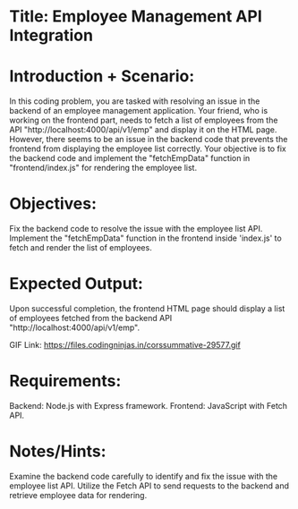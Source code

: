 # Title: Employee Management API Integration

# Introduction + Scenario:

In this coding problem, you are tasked with resolving an issue in the backend of an employee management application. Your friend, who is working on the frontend part, needs to fetch a list of employees from the API "http://localhost:4000/api/v1/emp" and display it on the HTML page. However, there seems to be an issue in the backend code that prevents the frontend from displaying the employee list correctly. Your objective is to fix the backend code and implement the "fetchEmpData" function in "frontend/index.js" for rendering the employee list.

# Objectives:

Fix the backend code to resolve the issue with the employee list API.
Implement the "fetchEmpData" function in the frontend inside 'index.js' to fetch and render the list of employees.

# Expected Output:

Upon successful completion, the frontend HTML page should display a list of employees fetched from the backend API "http://localhost:4000/api/v1/emp".

GIF Link: https://files.codingninjas.in/corssummative-29577.gif

# Requirements:

Backend: Node.js with Express framework.
Frontend: JavaScript with Fetch API.

# Notes/Hints:

Examine the backend code carefully to identify and fix the issue with the employee list API.
Utilize the Fetch API to send requests to the backend and retrieve employee data for rendering.
